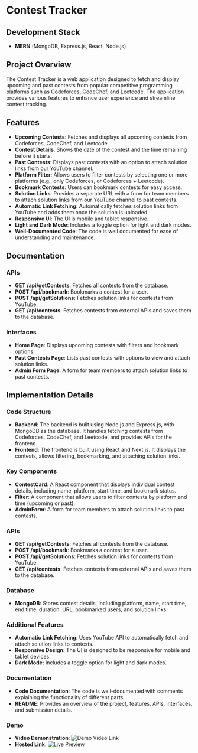 # Contest Tracker

## Development Stack

- **MERN** (MongoDB, Express.js, React, Node.js)

## Project Overview

The Contest Tracker is a web application designed to fetch and display upcoming and past contests from popular competitive programming platforms such as Codeforces, CodeChef, and Leetcode. The application provides various features to enhance user experience and streamline contest tracking.

## Features

- **Upcoming Contests**: Fetches and displays all upcoming contests from Codeforces, CodeChef, and Leetcode.
- **Contest Details**: Shows the date of the contest and the time remaining before it starts.
- **Past Contests**: Displays past contests with an option to attach solution links from our YouTube channel.
- **Platform Filter**: Allows users to filter contests by selecting one or more platforms (e.g., only Codeforces, or Codeforces + Leetcode).
- **Bookmark Contests**: Users can bookmark contests for easy access.
- **Solution Links**: Provides a separate URL with a form for team members to attach solution links from our YouTube channel to past contests.
- **Automatic Link Fetching**: Automatically fetches solution links from YouTube and adds them once the solution is uploaded.
- **Responsive UI**: The UI is mobile and tablet responsive.
- **Light and Dark Mode**: Includes a toggle option for light and dark modes.
- **Well-Documented Code**: The code is well documented for ease of understanding and maintenance.

## Documentation

### APIs

- **GET /api/getContests**: Fetches all contests from the database.
- **POST /api/bookmark**: Bookmarks a contest for a user.
- **POST /api/getSolutions**: Fetches solution links for contests from YouTube.
- **GET /api/contests**: Fetches contests from external APIs and saves them to the database.

### Interfaces

- **Home Page**: Displays upcoming contests with filters and bookmark options.
- **Past Contests Page**: Lists past contests with options to view and attach solution links.
- **Admin Form Page**: A form for team members to attach solution links to past contests.

## Implementation Details

### Code Structure

- **Backend**: The backend is built using Node.js and Express.js, with MongoDB as the database. It handles fetching contests from Codeforces, CodeChef, and Leetcode, and provides APIs for the frontend.
- **Frontend**: The frontend is built using React and Next.js. It displays the contests, allows filtering, bookmarking, and attaching solution links.

### Key Components

- **ContestCard**: A React component that displays individual contest details, including name, platform, start time, and bookmark status.
- **Filter**: A component that allows users to filter contests by platform and time (upcoming or past).
- **AdminForm**: A form for team members to attach solution links to past contests.

### APIs

- **GET /api/getContests**: Fetches all contests from the database.
- **POST /api/bookmark**: Bookmarks a contest for a user.
- **POST /api/getSolutions**: Fetches solution links for contests from YouTube.
- **GET /api/contests**: Fetches contests from external APIs and saves them to the database.

### Database

- **MongoDB**: Stores contest details, including platform, name, start time, end time, duration, URL, bookmarked users, and solution links.

### Additional Features

- **Automatic Link Fetching**: Uses YouTube API to automatically fetch and attach solution links to contests.
- **Responsive Design**: The UI is designed to be responsive for mobile and tablet devices.
- **Dark Mode**: Includes a toggle option for light and dark modes.

### Documentation

- **Code Documentation**: The code is well-documented with comments explaining the functionality of different parts.
- **README**: Provides an overview of the project, features, APIs, interfaces, and submission details.

### Demo

- **Video Demonstration**: ![Demo Video Link](https://drive.google.com/file/d/1WgnJo1oVGVOcONRncB-vv_kMZC0343gA/view)
- **Hosted Link**: ![Live Preview](https://contests-tracker.vercel.app/)

